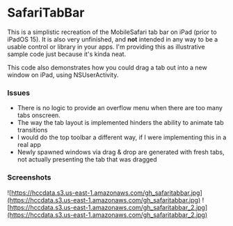# SafariTabBar

This is a simplistic recreation of the MobileSafari tab bar on iPad (prior to iPadOS 15). It is also very unfinished, and **not** intended in any way to be a usable control or library in your apps. I'm providing this as illustrative sample code just because it's kinda neat.

This code also demonstrates how you could drag a tab out into a new window on iPad, using NSUserActivity.

### Issues

- There is no logic to provide an overflow menu when there are too many tabs onscreen.
- The way the tab layout is implemented hinders the ability to animate tab transitions
- I would do the top toolbar a different way, if I were implementing this in a real app
- Newly spawned windows via drag & drop are generated with fresh tabs, not actually presenting the tab that was dragged

### Screenshots

![https://hccdata.s3.us-east-1.amazonaws.com/gh_safaritabbar.jpg](https://hccdata.s3.us-east-1.amazonaws.com/gh_safaritabbar.jpg)
![https://hccdata.s3.us-east-1.amazonaws.com/gh_safaritabbar_2.jpg](https://hccdata.s3.us-east-1.amazonaws.com/gh_safaritabbar_2.jpg)
